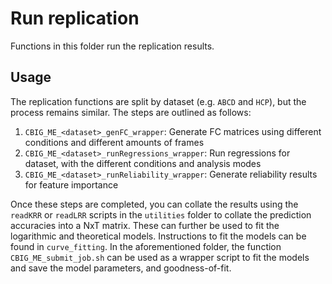 # Run replication
Functions in this folder run the replication results. 

## Usage
The replication functions are split by dataset (e.g. `ABCD` and `HCP`), but the process remains similar.
The steps are outlined as follows:

1. `CBIG_ME_<dataset>_genFC_wrapper`: Generate FC matrices using different conditions and different amounts of frames
2. `CBIG_ME_<dataset>_runRegressions_wrapper`: Run regressions for dataset, with the different conditions and analysis modes 
3. `CBIG_ME_<dataset>_runReliability_wrapper`: Generate reliability results for feature importance

Once these steps are completed, you can collate the results using the `readKRR` or `readLRR` scripts in the 
`utilities` folder to collate the prediction accuracies into a NxT matrix. These can further be used to 
fit the logarithmic and theoretical models. Instructions to fit the models can be found in `curve_fitting`.
In the aforementioned folder, the function `CBIG_ME_submit_job.sh` can be used as a wrapper script to fit
the models and save the model parameters, and goodness-of-fit.